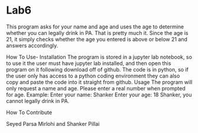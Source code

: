 # Lab6
This program asks for your name and age and uses the age to determine whether you can legally drink in PA. That is pretty much it. Since the age is 21, it simply checks whether the age you entered is above or below 21 and answers accordingly.

How To Use- Installation
The program is stored in a jupyter lab notebook, so to use it the user must have jupyter lab installed, and then open this program on it following download off of github. The code is in python, so if the user only has access to a python coding environment they can also copy and paste the code into it straight from github.
Usage
The program will only request a name and age. Please enter a real number when prompted for age.
Example:
Enter your name: Shanker
Enter your age: 18
Shanker, you cannot legally drink in PA.

How To Contribute


Seyed Parsa Mirlohi and Shanker Pillai
